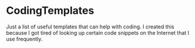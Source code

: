 # CodingTemplates
Just a list of useful templates that can help with coding. I created this because I got tired of looking up certain code snippets on the Internet that I use frequently.
